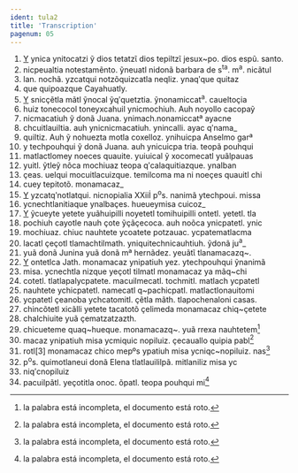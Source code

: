 ```yaml
---
ident: tula2
title: 'Transcription'
pagenum: 05
---
```

1. <u>Y</u> ynica ynitocatzi ỹ dios tetatzῖ dios tepiltzῖ jesux~po. dios espũ. santo.
2. nicpeualtia notestamẽnto. ỹneuatl nidonã barbara de s<sup>ta</sup>. m<sup>a</sup>. nicãtul
3. lan. nochã. yzcatqui notzõquizcatla neqliz. ynaqʹque quitaz
4. que quipoazque Cayahuatly.
5. <u>Y</u> snicҫẽtla mãtl ỹnocal ỹqʹquetztia. ỹnonamiccat<sup>a</sup>. caueltoҫia
6. huiz tonecocol toneyxcahuil ynicmochiuh. Auh noyollo cacopaỹ
7. nicmacatiuh ỹ donã Juana. ynimach.nonamiccatª ayacne
8. chcuitlauiltia. auh ynicnicmacatiuh. ynincalli. ayac qʹnama_
9. quiltiz. Auh ỹ nohuezta motla coxelloz. ynihuicpa Anselmo garª
10. y techpouhqui ỹ donã Juana. auh ynicuicpa tria. teopã pouhqui
11. matlactlomey noeces quauite. yuiuical ỹ xocomecatl yuãlpauas
12. yuitl. ỹtleỹ nõca mochiuaz teopa qʹcalaquitiazque. ynalban
13. ҫeas. uelqui mocuitlacuizque. temilcoma ma ni noeҫes quauitl chi
14. cuey tepitotõ. monamacaz_
15. <u>Y</u> yzcatqʹnotlatqui. nicnopialia XXiiİ p<sup>o</sup>s. nanimã ytechpoui. missa
16. ycnechtlanitiaque ynalbaҫes. hueueymisa cuicoz_
17. <u>Y</u> ỹcueyte yetete yuãhuipilli noyetetl tomihuipilli ontetl. yetetl. tla
18. pochiuh cayotle nauh ҫote ỹҫãҫecoca. auh noõca ynicpatetl. ynic
19. mochiuaz. chiuc nauhtete ycoatete potzauac. ycpatematlacma
20. lacatl ҫeҫotl tlamachtilmath. yniquitechnicauhtiuh. ỹdonã ju<sup>a</sup>_
21. yuã donã Junina yuã donã mª hernãdez. yeuãtῖ tlanamacazq~.
22. <u>Y</u> ontetlca Jath. monamacaz ynipatiuh yez. ytechpouhqui ỹnanimã
23. misa. ycnechtla nizque yeҫotl tilmatl monamacaz ya mãq~chi
24. cotetl. tlatlapalycpatete. macuilmecatl. tochmitl. matlach ycpatetl
25. nauhtete ychicpatetl. namecatl q~pachicpatl. matlactlonauitomi
26. ycpatetl ҫeanoba ychcatomitl. ҫẽtla mãth. tlapochenaloni casas.
27. chincõtetl xicãlli yetete tacatotõ ҫelimeda monamacaz chiq~ҫetete
28. chalchiuite yuã ҫematzatzazth.
29. chicueteme quaq~hueque. monamacazq~. yuã rrexa nauhtetem[^1]
30. macaz ynipatiuh misa ycmiquic nopiluiz. ҫecauallo quipia pabl[^2]
31. rotl[3] monamacaz chico mepºs ypatiuh misa ycniqc~nopiluiz. nas[^4]
32. p<sup>o</sup>s. quimotlaneui donã Elena tlatlauililpã. mitlaniliz misa yc 
33. niqʹcnopiluiz
34. pacuilpãtl. yeҫotitla onoc. õpatl. teopa pouhqui mi[^5]


[^1]: la palabra está incompleta, el documento está roto.
[^2]: la palabra está incompleta, el documento está roto.
[^3]: la hoja está manchada y no se ve bien la palabra.
[^4]: la palabra está incompleta, el documento está roto.
[^5]: la palabra está incompleta, el documento está roto.
